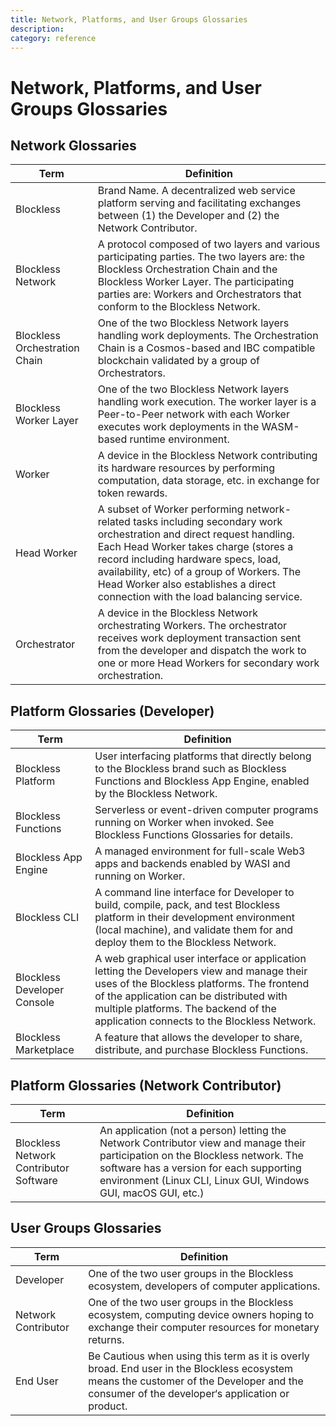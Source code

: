 ```yaml
---
title: Network, Platforms, and User Groups Glossaries
description:
category: reference
---
```


# Network, Platforms, and User Groups Glossaries

## Network Glossaries

| Term | Definition |
| --- | --- |
| Blockless | Brand Name. A decentralized web service platform serving and facilitating exchanges between (1) the Developer and (2) the Network Contributor. |
| Blockless Network | A protocol composed of two layers and various participating parties. The two layers are: the Blockless Orchestration Chain and the Blockless Worker Layer. The participating parties are: Workers and Orchestrators that conform to the Blockless Network. |
| Blockless Orchestration Chain | One of the two Blockless Network layers handling work deployments. The Orchestration Chain is a Cosmos-based and IBC compatible blockchain validated by a group of Orchestrators. |
| Blockless Worker Layer | One of the two Blockless Network layers handling work execution. The worker layer is a Peer-to-Peer network with each Worker executes work deployments in the WASM-based runtime environment. |
| Worker | A device in the Blockless Network contributing its hardware resources by performing computation, data storage, etc. in exchange for token rewards. |
| Head Worker | A subset of Worker performing network-related tasks including secondary work orchestration and direct request handling. Each Head Worker takes charge (stores a record including hardware specs, load, availability, etc) of a group of Workers. The Head Worker also establishes a direct connection with the load balancing service. |
| Orchestrator | A device in the Blockless Network orchestrating Workers. The orchestrator receives work deployment transaction sent from the developer and dispatch the work to one or more Head Workers for secondary work orchestration. |

## Platform Glossaries (Developer)

| Term | Definition |
| --- | --- |
| Blockless Platform | User interfacing platforms that directly belong to the Blockless brand such as Blockless Functions and Blockless App Engine, enabled by the Blockless Network. |
| Blockless Functions | Serverless or event-driven computer programs running on Worker when invoked. See Blockless Functions Glossaries for details. |
| Blockless App Engine | A managed environment for full-scale Web3 apps and backends enabled by WASI and running on Worker. |
| Blockless CLI | A command line interface for Developer to build, compile, pack, and test Blockless platform in their development environment (local machine), and validate them for and deploy them to the Blockless Network. |
| Blockless Developer Console | A web graphical user interface or application letting the Developers view and manage their uses of the Blockless platforms. The frontend of the application can be distributed with multiple platforms. The backend of the application connects to the Blockless Network. |
| Blockless Marketplace | A feature that allows the developer to share, distribute, and purchase Blockless Functions. |

## Platform Glossaries (Network Contributor)

| Term | Definition |
| --- | --- |
| Blockless Network Contributor Software | An application (not a person) letting the Network Contributor view and manage their participation on the Blockless network. The software has a version for each supporting environment (Linux CLI, Linux GUI, Windows GUI, macOS GUI, etc.) |

## User Groups Glossaries

| Term | Definition |
| --- | --- |
| Developer | One of the two user groups in the Blockless ecosystem, developers of computer applications. |
| Network Contributor | One of the two user groups in the Blockless ecosystem, computing device owners hoping to exchange their computer resources for monetary returns. |
| End User | Be Cautious when using this term as it is overly broad. End user in the Blockless ecosystem means the customer of the Developer and the consumer of the developer‘s application or product. |